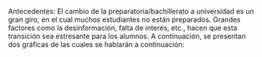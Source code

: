 Antecedentes:
El cambio de la preparatoria/bachillerato a universidad es un gran giro, en el cual muchos estudiantes no están preparados. Grandes factores como la desinformación, falta de interés, etc., hacen que esta transición sea estresante para los alumnos. A continuación, se presentan dos gráficas de las cuales se hablarán a continuación: 
![]()
![]()

